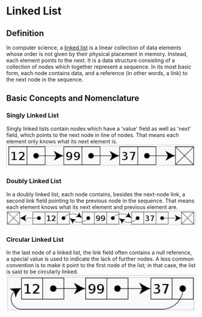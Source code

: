 # Linked List

## Definition

In computer science, a [linked list](https://en.wikipedia.org/wiki/Linked_list) is a linear collection of data elements whose order is not given by their physical placement in memory. Instead, each element points to the next. It is a data structure consisting of a collection of nodes which together represent a sequence. In its most basic form, each node contains data, and a reference (in other words, a ​link​) to the next node in the sequence.

## Basic Concepts and Nomenclature

### Singly Linked List

Singly linked lists contain nodes which have a 'value' field as well as 'next' field, which points to the next node in line of nodes. That means each element only knows what its next element is.
![singly_linked_list](../../asset/singly_linked_list.png)

### Doubly Linked List

In a doubly linked list, each node contains, besides the next-node link, a second link field pointing to the previous node in the sequence. That means each element knows what its next element and previous element are.
![doubly_linked_list](../../asset/doubly_linked_list.png)

### Circular Linked List

In the last node of a linked list, the link field often contains a null reference, a special value is used to indicate the lack of further nodes. A less common convention is to make it point to the first node of the list; in that case, the list is said to be circularly linked.
![circular_linked_list](../../asset/circular_linked_list.png)









